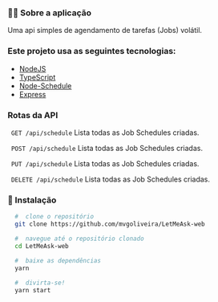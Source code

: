 ### :man_technologist: Sobre a aplicação

Uma api simples de agendamento de tarefas (Jobs) volátil.

### Este projeto usa as seguintes tecnologias:

- [NodeJS](https://nodejs.org/en/)
- [TypeScript](https://www.typescriptlang.org/)
- [Node-Schedule](https://github.com/node-schedule/node-schedule)
- [Express](https://expressjs.com/pt-br/)

### Rotas da API

`` GET /api/schedule`` Lista todas as Job Schedules criadas.


`` POST /api/schedule`` Lista todas as Job Schedules criadas.


`` PUT /api/schedule`` Lista todas as Job Schedules criadas.


`` DELETE /api/schedule`` Lista todas as Job Schedules criadas.


### 📁 Instalação

```bash
  #  clone o repositório
  git clone https://github.com/mvgoliveira/LetMeAsk-web

  #  navegue até o repositório clonado
  cd LetMeAsk-web

  #  baixe as dependências
  yarn
 
  #  divirta-se!
  yarn start
```
